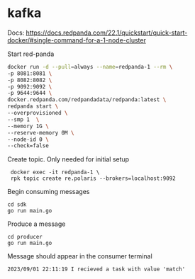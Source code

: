 # kafka

Docs: https://docs.redpanda.com/22.1/quickstart/quick-start-docker/#single-command-for-a-1-node-cluster

Start red-panda

```bash
docker run -d --pull=always --name=redpanda-1 --rm \
-p 8081:8081 \
-p 8082:8082 \
-p 9092:9092 \
-p 9644:9644 \
docker.redpanda.com/redpandadata/redpanda:latest \
redpanda start \
--overprovisioned \
--smp 1  \
--memory 1G \
--reserve-memory 0M \
--node-id 0 \
--check=false
```

Create topic. Only needed for initial setup

```
 docker exec -it redpanda-1 \
 rpk topic create re.polaris --brokers=localhost:9092
```

Begin consuming messages

```
cd sdk
go run main.go
```

Produce a message
```
cd producer
go run main.go
```

Message should appear in the consumer terminal

```
2023/09/01 22:11:19 I recieved a task with value 'match'
```